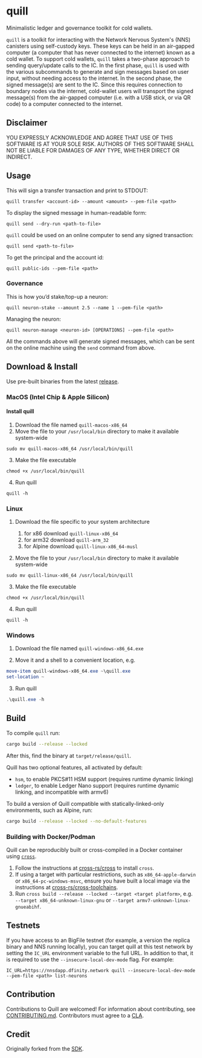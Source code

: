 # quill

Minimalistic ledger and governance toolkit for cold wallets.

`quill` is a toolkit for interacting with the Network Nervous System's (NNS) canisters using self-custody keys. These
keys
can be held in an air-gapped computer (a computer
that has never connected to the internet) known as a cold wallet. To support cold wallets, `quill` takes a two-phase
approach to sending query/update calls to the IC. In the first phase, `quill` is used with the various subcommands to
generate and sign messages based on user input, without needing access to the internet. In the second phase, the signed
message(s) are sent to the IC. Since this requires connection to boundary nodes via the internet, cold-wallet users will
transport the signed message(s) from the air-gapped computer (i.e. with a USB stick, or via QR code) to a computer connected to the
internet.

## Disclaimer

YOU EXPRESSLY ACKNOWLEDGE AND AGREE THAT USE OF THIS SOFTWARE IS AT YOUR SOLE RISK.
AUTHORS OF THIS SOFTWARE SHALL NOT BE LIABLE FOR DAMAGES OF ANY TYPE, WHETHER DIRECT OR INDIRECT.

## Usage

This will sign a transfer transaction and print to STDOUT:
```shell
quill transfer <account-id> --amount <amount> --pem-file <path>
```

To display the signed message in human-readable form:
```shell
quill send --dry-run <path-to-file>
```

`quill` could be used on an online computer to send any signed transaction:

```shell
quill send <path-to-file>
```

To get the principal and the account id:
```shell
quill public-ids --pem-file <path>
```

### Governance

This is how you’d stake/top-up a neuron:
```shell
quill neuron-stake --amount 2.5 --name 1 --pem-file <path>
```

Managing the neuron:
```shell
quill neuron-manage <neuron-id> [OPERATIONS] --pem-file <path>
```

All the commands above will generate signed messages, which can be sent on the online machine using the `send` command
from above.

## Download & Install

Use pre-built binaries from the latest [release](https://github.com/dfinity/quill/releases).

### MacOS (Intel Chip & Apple Silicon)

#### Install quill
1. Download the file named `quill-macos-x86_64`
2. Move the file to your `/usr/local/bin` directory to make it available system-wide

```shell
sudo mv quill-macos-x86_64 /usr/local/bin/quill
```

3. Make the file executable

```shell
chmod +x /usr/local/bin/quill
```

4. Run quill

```shell
quill -h
```

### Linux

1. Download the file specific to your system architecture
    1. for x86 download `quill-linux-x86_64`
    2. for arm32 download `quill-arm_32`
    3. for Alpine download `quill-linux-x86_64-musl`

2. Move the file to your `/usr/local/bin` directory to make it available system-wide

```shell
sudo mv quill-linux-x86_64 /usr/local/bin/quill
```

3. Make the file executable

```shell
chmod +x /usr/local/bin/quill 
```

4. Run quill

```shell
quill -h
```

### Windows

1. Download the file named `quill-windows-x86_64.exe`

2. Move it and a shell to a convenient location, e.g.

```ps1
move-item quill-windows-x86_64.exe ~\quill.exe
set-location ~
```

3. Run quill

```ps1
.\quill.exe -h
```

## Build

To compile `quill` run:

```sh
cargo build --release --locked
```

After this, find the binary at `target/release/quill`.

Quill has two optional features, all activated by default:

- `hsm`, to enable PKCS#11 HSM support (requires runtime dynamic linking)
- `ledger`, to enable Ledger Nano support (requires runtime dynamic linking, and incompatible with armv6)

To build a version of Quill compatible with statically-linked-only environments, such as Alpine, run:

```sh
cargo build --release --locked --no-default-features
```

### Building with Docker/Podman

Quill can be reproducibly built or cross-compiled in a Docker container using [`cross`](https://github.com/cross-rs/cross).

1. Follow the instructions at [cross-rs/cross](https://github.com/cross-rs/cross) to install `cross`.
2. If using a target with particular restrictions, such as `x86_64-apple-darwin` or `x86_64-pc-windows-msvc`, ensure you have built a local image via the instructions at [cross-rs/cross-toolchains](https://github.com/cross-rs/cross-toolchains).
3. Run `cross build --release --locked --target <target platform>`, e.g. `--target x86_64-unknown-linux-gnu` or `--target armv7-unknown-linux-gnueabihf`.

## Testnets

If you have access to an BigFile testnet (for example, a version the
replica binary and NNS running locally), you can target quill at this test
network by setting the `IC_URL` environment variable to the full URL. In addition
to that, it is required to use the `--insecure-local-dev-mode` flag. For
example:
```shell
IC_URL=https://nnsdapp.dfinity.network quill --insecure-local-dev-mode --pem-file <path> list-neurons
```

## Contribution

Contributions to Quill are welcomed! For information about contributing, see [CONTRIBUTING.md](CONTRIBUTING.md). Contributors must agree to a [CLA](https://github.com/dfinity/cla).

## Credit

Originally forked from the [SDK](https://github.com/dfinity/sdk).
